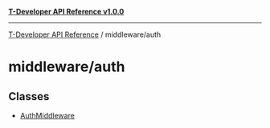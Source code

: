 [**T-Developer API Reference v1.0.0**](../../README.md)

***

[T-Developer API Reference](../../modules.md) / middleware/auth

# middleware/auth

## Classes

- [AuthMiddleware](classes/AuthMiddleware.md)
